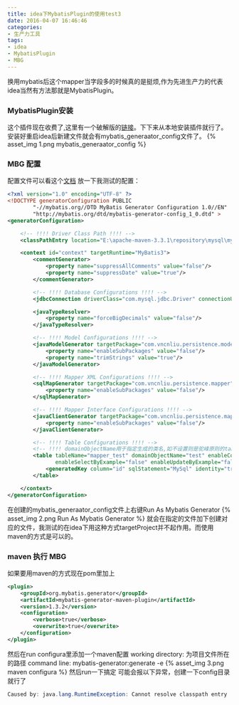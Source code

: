 ```yaml
---
title: idea下MybatisPlugin的使用test3
date: 2016-04-07 16:46:46
categories:
- 生产力工具
tags:
- idea
- MybatisPlugin
- MBG
---
```

换用mybatis后这个mapper当字段多的时候真的是挺烦,作为先进生产力的代表idea当然有方法那就是MybatisPlugin。
### MybatisPlugin安装
这个插件现在收费了,这里有一个破解版的[链接](http://yun.baidu.com/share/link?shareid=3257745653&uk=3005471020)。下下来从本地安装插件就行了。
安装好重启idea后新建文件就会有mybatis_generaator_config文件了。
{% asset_img 1.png mybatis_generaator_config %}
### MBG 配置
配置文件可以看这个[文档](http://mbg.cndocs.tk/index.html)
放一下我测试的配置：
```xml
<?xml version="1.0" encoding="UTF-8" ?>
<!DOCTYPE generatorConfiguration PUBLIC
        "-//mybatis.org//DTD MyBatis Generator Configuration 1.0//EN"
        "http://mybatis.org/dtd/mybatis-generator-config_1_0.dtd" >
<generatorConfiguration>

    <!-- !!!! Driver Class Path !!!! -->
    <classPathEntry location="E:\apache-maven-3.3.1\repository\mysql\mysql-connector-java\5.1.34\mysql-connector-java-5.1.34.jar"/>

    <context id="context" targetRuntime="MyBatis3">
        <commentGenerator>
            <property name="suppressAllComments" value="false"/>
            <property name="suppressDate" value="true"/>
        </commentGenerator>

        <!-- !!!! Database Configurations !!!! -->
        <jdbcConnection driverClass="com.mysql.jdbc.Driver" connectionURL="jdbc:mysql://192.168.10.13:3306/test?characterEncoding=utf-8" userId="root" password="root"/>

        <javaTypeResolver>
            <property name="forceBigDecimals" value="false"/>
        </javaTypeResolver>

        <!-- !!!! Model Configurations !!!! -->
        <javaModelGenerator targetPackage="com.vncnliu.persistence.model" targetProject="src/main/java">
            <property name="enableSubPackages" value="false"/>
            <property name="trimStrings" value="true"/>
        </javaModelGenerator>

        <!-- !!!! Mapper XML Configurations !!!! -->
        <sqlMapGenerator targetPackage="com.vncnliu.persistence.mapper" targetProject="src/main/resources">
            <property name="enableSubPackages" value="false"/>
        </sqlMapGenerator>

        <!-- !!!! Mapper Interface Configurations !!!! -->
        <javaClientGenerator targetPackage="com.vncnliu.persistence.mapper" targetProject="src/main/java" type="XMLMAPPER">
            <property name="enableSubPackages" value="false"/>
        </javaClientGenerator>

        <!-- !!!! Table Configurations !!!! -->
        <!-- !!!! domainObjectName用于指定生成的类名,如不设置则是驼峰原则的tableName !!!! -->
        <table tableName="mapper_test" domainObjectName="test" enableCountByExample="false" enableDeleteByExample="false"
               enableSelectByExample="false" enableUpdateByExample="false">
            <generatedKey column="id" sqlStatement="MySql" identity="true"/>
        </table>

    </context>
</generatorConfiguration>
```
在创建的mybatis_generaator_config文件上右键Run As Mybatis Generator
{% asset_img 2.png Run As Mybatis Generator %}
就会在指定的文件加下创建对应的文件，我测试的在idea下用这种方式targetProject并不起作用。而使用maven的方式是可以的。
### maven 执行 MBG
如果要用maven的方式现在pom里加上
```xml
<plugin>
    <groupId>org.mybatis.generator</groupId>
    <artifactId>mybatis-generator-maven-plugin</artifactId>
    <version>1.3.2</version>
    <configuration>
        <verbose>true</verbose>
        <overwrite>true</overwrite>
    </configuration>
</plugin>
```
然后在run configura里添加一个maven配置
working directory: 为项目文件所在的路径
command line: mybatis-generator:generate -e
{% asset_img 3.png maven configura %}
然后run一下搞定
可能会报以下异常，创建一下config目录就行了
```java
Caused by: java.lang.RuntimeException: Cannot resolve classpath entry
```
